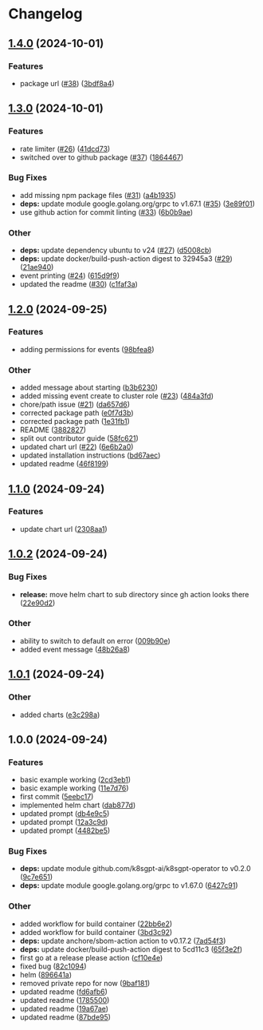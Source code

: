 # Changelog

## [1.4.0](https://github.com/schednex-ai/schednex/compare/v1.3.0...v1.4.0) (2024-10-01)


### Features

* package url ([#38](https://github.com/schednex-ai/schednex/issues/38)) ([3bdf8a4](https://github.com/schednex-ai/schednex/commit/3bdf8a457bf54441bb9ae06fc80657e99d75cd12))

## [1.3.0](https://github.com/schednex-ai/schednex/compare/v1.2.0...v1.3.0) (2024-10-01)


### Features

* rate limiter ([#26](https://github.com/schednex-ai/schednex/issues/26)) ([41dcd73](https://github.com/schednex-ai/schednex/commit/41dcd73eb386e8caca001c6fb6f5cd3456363ea7))
* switched over to github package ([#37](https://github.com/schednex-ai/schednex/issues/37)) ([1864467](https://github.com/schednex-ai/schednex/commit/18644672c2134e4f72b8e57f52b8cd0fb3f9a83e))


### Bug Fixes

* add missing npm package files ([#31](https://github.com/schednex-ai/schednex/issues/31)) ([a4b1935](https://github.com/schednex-ai/schednex/commit/a4b193509cfb2c95451fb4b6aed0369d34ba457a))
* **deps:** update module google.golang.org/grpc to v1.67.1 ([#35](https://github.com/schednex-ai/schednex/issues/35)) ([3e89f01](https://github.com/schednex-ai/schednex/commit/3e89f01656d47af96ad060ed526b6257923d2c6d))
* use github action for commit linting ([#33](https://github.com/schednex-ai/schednex/issues/33)) ([6b0b9ae](https://github.com/schednex-ai/schednex/commit/6b0b9ae017e0fe14444debb9c52a99550966f532))


### Other

* **deps:** update dependency ubuntu to v24 ([#27](https://github.com/schednex-ai/schednex/issues/27)) ([d5008cb](https://github.com/schednex-ai/schednex/commit/d5008cb7b326be45b51d1a897079a555274530e8))
* **deps:** update docker/build-push-action digest to 32945a3 ([#29](https://github.com/schednex-ai/schednex/issues/29)) ([21ae940](https://github.com/schednex-ai/schednex/commit/21ae94016a9582482dbf1b32f809d82e27c5d378))
* event printing ([#24](https://github.com/schednex-ai/schednex/issues/24)) ([615d9f9](https://github.com/schednex-ai/schednex/commit/615d9f981bd60df302650d9945b88c5ea6b1dd4f))
* updated the readme ([#30](https://github.com/schednex-ai/schednex/issues/30)) ([c1faf3a](https://github.com/schednex-ai/schednex/commit/c1faf3affd3060ac2abd6713d3a9271be0328917))

## [1.2.0](https://github.com/schednex-ai/schednex/compare/v1.1.0...v1.2.0) (2024-09-25)


### Features

* adding permissions for events ([98bfea8](https://github.com/schednex-ai/schednex/commit/98bfea8ba12cd872e54d592572df85513c79c80f))


### Other

* added message about starting ([b3b6230](https://github.com/schednex-ai/schednex/commit/b3b623092d7949d6e9eb4b1a2b1618e9d8040e8b))
* added missing event create to cluster role ([#23](https://github.com/schednex-ai/schednex/issues/23)) ([484a3fd](https://github.com/schednex-ai/schednex/commit/484a3fd893802efe80f59ed78d5a70151193b69d))
* chore/path issue ([#21](https://github.com/schednex-ai/schednex/issues/21)) ([da657d6](https://github.com/schednex-ai/schednex/commit/da657d6fa34f19b86b230c603632200fc6dc70de))
* corrected package path ([e0f7d3b](https://github.com/schednex-ai/schednex/commit/e0f7d3b5970ce8e5da372ea1129d5a7f7166c7cc))
* corrected package path ([1e31fb1](https://github.com/schednex-ai/schednex/commit/1e31fb10c8c977078b4727f7b329fd30b1f1e8c7))
* README ([3882827](https://github.com/schednex-ai/schednex/commit/38828273f1bfa8b49887f83b8d7dcd6f06d4b78d))
* split out contributor guide ([58fc621](https://github.com/schednex-ai/schednex/commit/58fc621f61755e73a1a6c6f03ad04bca1a508e7f))
* updated chart url ([#22](https://github.com/schednex-ai/schednex/issues/22)) ([6e6b2a0](https://github.com/schednex-ai/schednex/commit/6e6b2a0694a51551805dd47b4523f187d5a53062))
* updated installation instructions ([bd67aec](https://github.com/schednex-ai/schednex/commit/bd67aecf7c042b21b27c16abaf82e08ead3a8970))
* updated readme ([46f8199](https://github.com/schednex-ai/schednex/commit/46f8199000a75640a73cecb6bfc56f84058da03f))

## [1.1.0](https://github.com/schednex-ai/schednex/compare/v1.0.2...v1.1.0) (2024-09-24)


### Features

* update chart url ([2308aa1](https://github.com/schednex-ai/schednex/commit/2308aa10c7aad577bff0a36d89874627986d17e6))

## [1.0.2](https://github.com/schednex-ai/schednex/compare/v1.0.1...v1.0.2) (2024-09-24)


### Bug Fixes

* **release:** move helm chart to sub directory since gh action looks there ([22e90d2](https://github.com/schednex-ai/schednex/commit/22e90d26cca70e8037c1d92a3d5307e1bb584411))


### Other

* ability to switch to default on error ([009b90e](https://github.com/schednex-ai/schednex/commit/009b90edac0959e324b4daea6d1c2de4892756f1))
* added event message ([48b26a8](https://github.com/schednex-ai/schednex/commit/48b26a8f6f1fac5c659214a166595a2b93ec1fc3))

## [1.0.1](https://github.com/schednex-ai/schednex/compare/v1.0.0...v1.0.1) (2024-09-24)


### Other

* added charts ([e3c298a](https://github.com/schednex-ai/schednex/commit/e3c298ac9bad1271db89c336f0233094bb30f57f))

## 1.0.0 (2024-09-24)


### Features

* basic example working ([2cd3eb1](https://github.com/schednex-ai/schednex/commit/2cd3eb1af73c6b6bc98052c5600d3b87f7bfe984))
* basic example working ([11e7d76](https://github.com/schednex-ai/schednex/commit/11e7d769ece5e5d3fb2035cb5606bd99137482a1))
* first commit ([5eebc17](https://github.com/schednex-ai/schednex/commit/5eebc17ddfb27580a18ed0511eeec3b4a00dc9ed))
* implemented helm chart ([dab877d](https://github.com/schednex-ai/schednex/commit/dab877d015442496ef2e8030374caec7f5e5ad68))
* updated prompt ([db4e9c5](https://github.com/schednex-ai/schednex/commit/db4e9c5cd26e56936933037d1d201c76ccc9a3a5))
* updated prompt ([12a3c9d](https://github.com/schednex-ai/schednex/commit/12a3c9d13a62bab8365db3f94a3e977b7ba5697e))
* updated prompt ([4482be5](https://github.com/schednex-ai/schednex/commit/4482be512cb9d1cf95d84bfbced584d5ed73f5cf))


### Bug Fixes

* **deps:** update module github.com/k8sgpt-ai/k8sgpt-operator to v0.2.0 ([9c7e651](https://github.com/schednex-ai/schednex/commit/9c7e6519c434347473d8e7e55b0f50b821115a78))
* **deps:** update module google.golang.org/grpc to v1.67.0 ([6427c91](https://github.com/schednex-ai/schednex/commit/6427c91f74bc076eacdb1227ab64a285414b69f2))


### Other

* added workflow for build container ([22bb6e2](https://github.com/schednex-ai/schednex/commit/22bb6e27610a6a5e8fe17385f129b0696a1b61c0))
* added workflow for build container ([3bd3c92](https://github.com/schednex-ai/schednex/commit/3bd3c92482ba0a9e5b196356bdc00dc3134097d9))
* **deps:** update anchore/sbom-action action to v0.17.2 ([7ad54f3](https://github.com/schednex-ai/schednex/commit/7ad54f36f4a3faca660d7033122b7237093378df))
* **deps:** update docker/build-push-action digest to 5cd11c3 ([65f3e2f](https://github.com/schednex-ai/schednex/commit/65f3e2f967dcd167a1393a8563217f5ce4a05b02))
* first go at a release please action ([cf10e4e](https://github.com/schednex-ai/schednex/commit/cf10e4e0596a76753e84a08436da57a2bc6148a5))
* fixed bug ([82c1094](https://github.com/schednex-ai/schednex/commit/82c109493b54880ee75df5c8e903ac4b76c1a1a5))
* helm ([896641a](https://github.com/schednex-ai/schednex/commit/896641a2997c8220ee0aadc3975af3935459ac0e))
* removed private repo for now ([9baf181](https://github.com/schednex-ai/schednex/commit/9baf181e248e4349608da0ec9e33e1f6bd6a230d))
* updated readme ([fd6afb6](https://github.com/schednex-ai/schednex/commit/fd6afb61b288f39eacaedd6e13d5d7c024643eeb))
* updated readme ([1785500](https://github.com/schednex-ai/schednex/commit/17855007a0847da2736275b24eca4f8ffbd2eb80))
* updated readme ([19a67ae](https://github.com/schednex-ai/schednex/commit/19a67ae255e0dd335cd0b96afde4235724d9af7e))
* updated readme ([87bde95](https://github.com/schednex-ai/schednex/commit/87bde955f87f996b214f303a6d96c66346c87406))
